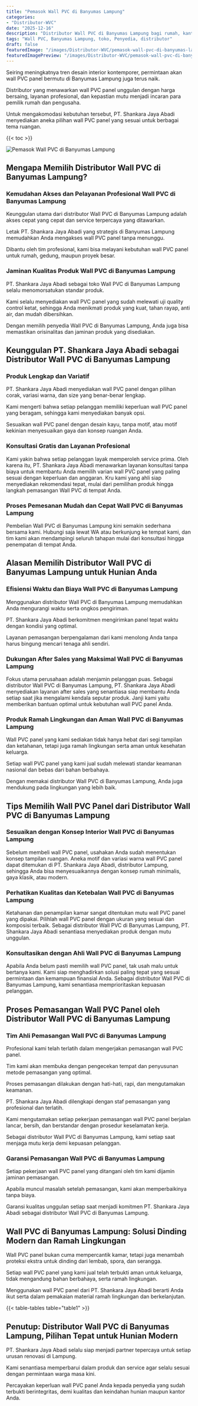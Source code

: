 ```yaml
---
title: "Pemasok Wall PVC di Banyumas Lampung"
categories:
- "Distributor-WVC"
date: "2025-12-16"
description: "Distributor Wall PVC di Banyumas Lampung bagi rumah, kantor, dan ritel. Panel berkualitas, beragam motif, variasi warna elegan, beserta layanan penempatan dikerjakan oleh teknisi profesional dan jaminan resmi!|Layanan penjualan Wall PVC di Banyumas Lampung untuk keperluan tempat tinggal, kantor, maupun ritel, dengan panel terbaik dan penempatan oleh tenaga ahli profesional serta kepastian resmi.|Solusi Wall PVC di Banyumas Lampung yang terbukti untuk hunian, kantor, dan gerai, bersama material unggulan dan instalasi dikerjakan oleh tim berpengalaman serta jaminan resmi.|Penyediaan Wall PVC di Banyumas Lampung bagi tempat tinggal, office, serta gerai, dengan panel terbaik dan penempatan oleh teknisi berpengalaman, disertai dengan kepastian resmi.}"
tags: "Wall PVC, Banyumas Lampung, toko, Penyedia, distributor"
draft: false
featuredImage: "/images/Distributor-WVC/pemasok-wall-pvc-di-banyumas-lampung.png"
featuredImagePreview: "/images/Distributor-WVC/pemasok-wall-pvc-di-banyumas-lampung.png"
---
```


Seiring meningkatnya tren desain interior kontemporer, permintaan akan wall PVC panel bermutu di Banyumas Lampung juga terus naik.

Distributor yang menawarkan wall PVC panel unggulan dengan harga bersaing, layanan profesional, dan kepastian mutu menjadi incaran para pemilik rumah dan pengusaha.

Untuk mengakomodasi kebutuhan tersebut, PT. Shankara Jaya Abadi menyediakan aneka pilihan wall PVC panel yang sesuai untuk berbagai tema ruangan.

{{< toc >}}

![Pemasok Wall PVC di Banyumas Lampung](/images/Distributor-WVC/Pemasok-Wall-PVC-di-Banyumas-Lampung.png)

## Mengapa Memilih Distributor Wall PVC di Banyumas Lampung?

### Kemudahan Akses dan Pelayanan Profesional Wall PVC di Banyumas Lampung

Keunggulan utama dari distributor Wall PVC di Banyumas Lampung adalah akses cepat yang cepat dan service terpercaya yang ditawarkan.

Letak PT. Shankara Jaya Abadi yang strategis di Banyumas Lampung memudahkan Anda mengakses wall PVC panel tanpa menunggu.

Dibantu oleh tim profesional, kami bisa melayani kebutuhan wall PVC panel untuk rumah, gedung, maupun proyek besar.

### Jaminan Kualitas Produk Wall PVC di Banyumas Lampung

PT. Shankara Jaya Abadi sebagai toko Wall PVC di Banyumas Lampung selalu menomorsatukan standar produk.

Kami selalu menyediakan wall PVC panel yang sudah melewati uji quality control ketat, sehingga Anda menikmati produk yang kuat, tahan rayap, anti air, dan mudah dibersihkan.

Dengan memilih penyedia Wall PVC di Banyumas Lampung, Anda juga bisa memastikan orisinalitas dan jaminan produk yang disediakan.

## Keunggulan PT. Shankara Jaya Abadi sebagai Distributor Wall PVC di Banyumas Lampung

### Produk Lengkap dan Variatif

PT. Shankara Jaya Abadi menyediakan wall PVC panel dengan pilihan corak, variasi warna, dan size yang benar-benar lengkap.

Kami mengerti bahwa setiap pelanggan memiliki keperluan wall PVC panel yang beragam, sehingga kami menyediakan banyak opsi.

Sesuaikan wall PVC panel dengan desain kayu, tanpa motif, atau motif kekinian menyesuaikan gaya dan konsep ruangan Anda.

### Konsultasi Gratis dan Layanan Profesional

Kami yakin bahwa setiap pelanggan layak memperoleh service prima. Oleh karena itu, PT. Shankara Jaya Abadi menawarkan layanan konsultasi tanpa biaya untuk membantu Anda memilih varian wall PVC panel yang paling sesuai dengan keperluan dan anggaran. Kru kami yang ahli siap menyediakan rekomendasi tepat, mulai dari pemilihan produk hingga langkah pemasangan Wall PVC di tempat Anda.

### Proses Pemesanan Mudah dan Cepat Wall PVC di Banyumas Lampung

Pembelian Wall PVC di Banyumas Lampung kini semakin sederhana bersama kami. Hubungi saja lewat WA atau berkunjung ke tempat kami, dan tim kami akan mendampingi seluruh tahapan mulai dari konsultasi hingga penempatan di tempat Anda.

## Alasan Memilih Distributor Wall PVC di Banyumas Lampung untuk Hunian Anda

### Efisiensi Waktu dan Biaya Wall PVC di Banyumas Lampung

Menggunakan distributor Wall PVC di Banyumas Lampung memudahkan Anda mengurangi waktu serta ongkos pengiriman.

PT. Shankara Jaya Abadi berkomitmen mengirimkan panel tepat waktu dengan kondisi yang optimal.

Layanan pemasangan berpengalaman dari kami menolong Anda tanpa harus bingung mencari tenaga ahli sendiri.

### Dukungan After Sales yang Maksimal Wall PVC di Banyumas Lampung

Fokus utama perusahaan adalah menjamin pelanggan puas. Sebagai distributor Wall PVC di Banyumas Lampung, PT. Shankara Jaya Abadi menyediakan layanan after sales yang senantiasa siap membantu Anda setiap saat jika mengalami kendala seputar produk. Janji kami yaitu memberikan bantuan optimal untuk kebutuhan wall PVC panel Anda.

### Produk Ramah Lingkungan dan Aman Wall PVC di Banyumas Lampung

Wall PVC panel yang kami sediakan tidak hanya hebat dari segi tampilan dan ketahanan, tetapi juga ramah lingkungan serta aman untuk kesehatan keluarga.

Setiap wall PVC panel yang kami jual sudah melewati standar keamanan nasional dan bebas dari bahan berbahaya.

Dengan memakai distributor Wall PVC di Banyumas Lampung, Anda juga mendukung pada lingkungan yang lebih baik.

## Tips Memilih Wall PVC Panel dari Distributor Wall PVC di Banyumas Lampung

### Sesuaikan dengan Konsep Interior Wall PVC di Banyumas Lampung

Sebelum membeli wall PVC panel, usahakan Anda sudah menentukan konsep tampilan ruangan. Aneka motif dan variasi warna wall PVC panel dapat ditemukan di PT. Shankara Jaya Abadi, distributor Lampung, sehingga Anda bisa menyesuaikannya dengan konsep rumah minimalis, gaya klasik, atau modern.

### Perhatikan Kualitas dan Ketebalan Wall PVC di Banyumas Lampung

Ketahanan dan penampilan kamar sangat ditentukan mutu wall PVC panel yang dipakai. Pilihlah wall PVC panel dengan ukuran yang sesuai dan komposisi terbaik. Sebagai distributor Wall PVC di Banyumas Lampung, PT. Shankara Jaya Abadi senantiasa menyediakan produk dengan mutu unggulan.

### Konsultasikan dengan Ahli Wall PVC di Banyumas Lampung

Apabila Anda belum pasti memilih wall PVC panel, tak usah malu untuk bertanya kami. Kami siap menghadirkan solusi paling tepat yang sesuai permintaan dan kemampuan finansial Anda. Sebagai distributor Wall PVC di Banyumas Lampung, kami senantiasa memprioritaskan kepuasan pelanggan.

## Proses Pemasangan Wall PVC Panel oleh Distributor Wall PVC di Banyumas Lampung

### Tim Ahli Pemasangan Wall PVC di Banyumas Lampung

Profesional kami telah terlatih dalam mengerjakan pemasangan wall PVC panel.

Tim kami akan membuka dengan pengecekan tempat dan penyusunan metode pemasangan yang optimal.

Proses pemasangan dilakukan dengan hati-hati, rapi, dan mengutamakan keamanan.

PT. Shankara Jaya Abadi dilengkapi dengan staf pemasangan yang profesional dan terlatih.

Kami mengutamakan setiap pekerjaan pemasangan wall PVC panel berjalan lancar, bersih, dan berstandar dengan prosedur keselamatan kerja.

Sebagai distributor Wall PVC di Banyumas Lampung, kami setiap saat menjaga mutu kerja demi kepuasan pelanggan.

### Garansi Pemasangan Wall PVC di Banyumas Lampung

Setiap pekerjaan wall PVC panel yang ditangani oleh tim kami dijamin jaminan pemasangan.

Apabila muncul masalah setelah pemasangan, kami akan memperbaikinya tanpa biaya.

Garansi kualitas unggulan setiap saat menjadi komitmen PT. Shankara Jaya Abadi sebagai distributor Wall PVC di Banyumas Lampung.

## Wall PVC di Banyumas Lampung: Solusi Dinding Modern dan Ramah Lingkungan

Wall PVC panel bukan cuma mempercantik kamar, tetapi juga menambah proteksi ekstra untuk dinding dari lembab, spora, dan serangga.

Setiap wall PVC panel yang kami jual telah terbukti aman untuk keluarga, tidak mengandung bahan berbahaya, serta ramah lingkungan.

Menggunakan wall PVC panel dari PT. Shankara Jaya Abadi berarti Anda ikut serta dalam pemakaian material ramah lingkungan dan berkelanjutan.

{{< table-tables table="table1" >}}

## Penutup: Distributor Wall PVC di Banyumas Lampung, Pilihan Tepat untuk Hunian Modern

PT. Shankara Jaya Abadi selalu siap menjadi partner tepercaya untuk setiap urusan renovasi di Lampung.

Kami senantiasa memperbarui dalam produk dan service agar selalu sesuai dengan permintaan warga masa kini.

Percayakan keperluan wall PVC panel Anda kepada penyedia yang sudah terbukti berintegritas, demi kualitas dan keindahan hunian maupun kantor Anda.

